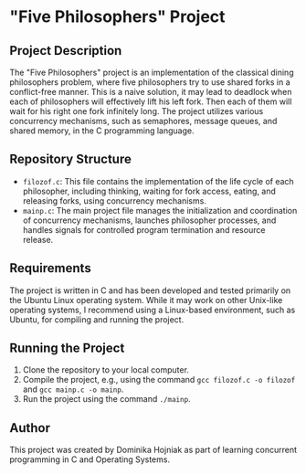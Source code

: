 # "Five Philosophers" Project

## Project Description

The "Five Philosophers" project is an implementation of the classical dining philosophers problem, where five philosophers try to use shared forks in a conflict-free manner. This is a naive solution, it may lead to deadlock when each
of philosophers will effectively lift his left fork. Then each of them will wait for his right one fork infinitely long. The project utilizes various concurrency mechanisms, such as semaphores, message queues, and shared memory, in the C programming language.

## Repository Structure

- `filozof.c`: This file contains the implementation of the life cycle of each philosopher, including thinking, waiting for fork access, eating, and releasing forks, using concurrency mechanisms.
- `mainp.c`: The main project file manages the initialization and coordination of concurrency mechanisms, launches philosopher processes, and handles signals for controlled program termination and resource release.

## Requirements

The project is written in C and has been developed and tested primarily on the Ubuntu Linux operating system. While it may work on other Unix-like operating systems, I recommend using a Linux-based environment, such as Ubuntu, for compiling and running the project. 

## Running the Project

1. Clone the repository to your local computer.
2. Compile the project, e.g., using the command `gcc filozof.c -o filozof` and `gcc mainp.c -o mainp`.
3. Run the project using the command `./mainp`.

## Author

This project was created by Dominika Hojniak as part of learning concurrent programming in C and Operating Systems.
